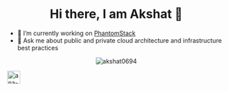 <h1 align="center">Hi there, I am Akshat 👋</h1>

-  🔭   I’m currently working on <a href="https://www.phantomstack.com" target="_blank">PhantomStack</a>
-  💬   Ask me about public and private cloud architecture and infrastructure best practices

<p align="center"> <img src="https://github-readme-stats.vercel.app/api?username=akshat0694&show_icons=true" alt="akshat0694" /> </p>

<a href="https://linkedin.com/in/tandonakshat7" target="blank"><img align="center" src="https://cdn.jsdelivr.net/npm/simple-icons@3.0.1/icons/linkedin.svg" alt="ana-enríquez-alonso-villalobos" height="30" width="30" /></a>
</p>
